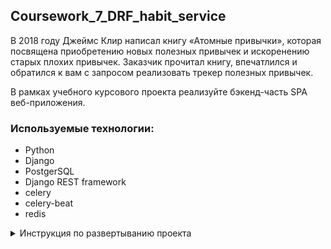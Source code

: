 ## Coursework_7_DRF_habit_service

В 2018 году Джеймс Клир написал книгу «Атомные привычки», которая посвящена приобретению новых полезных привычек 
и искоренению старых плохих привычек. Заказчик прочитал книгу, впечатлился и обратился к вам с запросом реализовать 
трекер полезных привычек.

В рамках учебного курсового проекта реализуйте бэкенд-часть SPA веб-приложения.

### Используемые технологии:

 - Python
 - Django
 - PostgerSQL
 - Django REST framework
 - celery
 - celery-beat
 - redis

<details>
<summary> Инструкция по развертыванию проекта</summary>


* ### Для разворачивания проекта потребуется создать и заполнить файл .env  по шаблону файла env.sample
#### Добавьте секретный ключ Вашего проекта
SECRET_KEY=

#### Добавте настройки для подключения к базе данных (ДБ должна быть создана)
- POSTGRES_DB=
- POSTGRES_USER=
- POSTGRES_HOST=
- POSTGRES_PORT=
- POSTGRES_PASSWORD=

#### Настройки для отправки сообщения в Телеграмм-бот
BOT_TOKEN=
TELEGRAM_CHAT_ID=

####  Добавьте настройки для celery
- CELERY_BROKER_URL=
- CELERY_RESULT_BACKEND=)


### Используется виртуальное окружение - venv, зависимости записаны в файл requirements.txt
  - pip install -r requirements.txt

### Команда для запуска Приложения: 
  - python manage.py runserver

### Команда для запуска redis: 
  - Для Windows в терминале UBUNTU командой redis-server

### Команда для запуска celery-bea и celery worker одной командой:
  - celery -A condig worker --beat --scheduler django --loglevel=info
  - Для Windows (в разных Pycharm запустите команды): 
    * celery -A config worker -l INFO -P eventlet
    * celery -A config beat -l INFO -S django

</details>